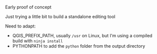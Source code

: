 Early proof of concept

Just trying a little bit to build a standalone editing tool

Need to adapt:
* QGIS_PREFIX_PATH, usually `/usr` on Linux, but I'm using a compiled build with `ninja install`
* PYTHONPATH to add the `python` folder from the output directory